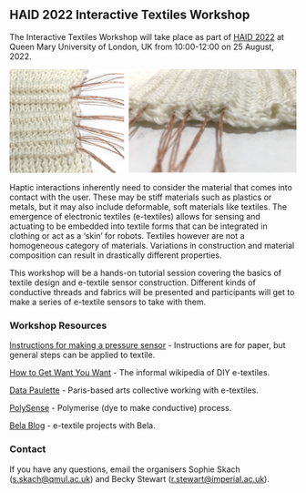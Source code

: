 ## HAID 2022 Interactive Textiles Workshop

The Interactive Textiles Workshop will take place as part of [HAID 2022](https://haid2022.qmul.ac.uk/registration/) at Queen Mary University of London, UK from 10:00-12:00 on 25 August, 2022.

![Photo of knit textiles with conductive thread placed within it.](./img/wiring_suggestion.jpg)

Haptic interactions inherently need to consider the material that comes into contact with the user. These may be stiff materials such as plastics or metals, but it may also include deformable, soft materials like textiles. The emergence of electronic textiles (e-textiles) allows for sensing and actuating to be embedded into textile forms that can be integrated in clothing or act as a ‘skin’ for robots. Textiles however are not a homogeneous category of materials. Variations in construction and material composition can result in drastically different properties. 

This workshop will be a hands-on tutorial session covering the basics of textile design and e-textile sensor construction. Different kinds of conductive threads and fabrics will be presented and participants will get to make a series of e-textile sensors to take with them.

### Workshop Resources

[Instructions for making a pressure sensor](https://embelashed.org/paper/sensors/pressure.html) - Instructions are for paper, but general steps can be applied to textile.

[How to Get Want You Want](https://www.kobakant.at/DIY/) - The informal wikipedia of DIY e-textiles.

[Data Paulette](https://datapaulette.org/) - Paris-based arts collective working with e-textiles.

[PolySense](https://counterchemists.github.io/) - Polymerise (dye to make conductive) process.

[Bela Blog](https://blog.bela.io/e-textiles-and-embodied-interaction-with-bela/) - e-textile projects with Bela.


### Contact

If you have any questions, email the organisers Sophie Skach (s.skach@qmul.ac.uk) and Becky Stewart (r.stewart@imperial.ac.uk).

